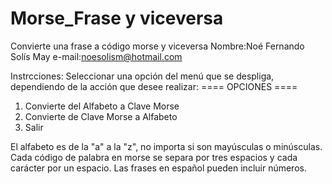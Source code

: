 # Morse_Frase y viceversa
Convierte una frase a código morse y viceversa
Nombre:Noé Fernando Solís May
e-mail:noesolism@hotmail.com

Instrcciones:
Seleccionar una opción del menú que se despliga, dependiendo de la acción que desee realizar:
 ==== OPCIONES ====           
1. Convierte del Alfabeto a Clave Morse
2. Convierte de Clave Morse a Alfabeto
3. Salir

El alfabeto es de la "a" a la "z", no importa si son mayúsculas o minúsculas.
Cada código de palabra en morse se separa por tres espacios y cada carácter por un espacio.
Las frases en español pueden incluir números.

